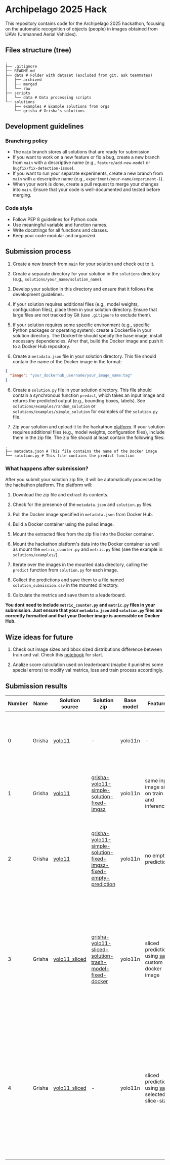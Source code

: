# Archipelago 2025 Hack

This repository contains code for the Archipelago 2025 hackathon, focusing on the automatic recognition of objects (people) in images obtained from UAVs (Unmanned Aerial Vehicles).

## Files structure (tree)

```
.
├── .gitignore
├── README.md
├── data # Folder with dataset (excluded from git, ask teammates)
│   ├── archived
│   ├── merged
│   └── raw
├── scripts
│   └── data # Data processing scripts
└── solutions
    ├── examples # Example solutions from orgs
    └── grisha # Grisha's solutions
```

## Development guidelines

### Branching policy

- The `main` branch stores all solutions that are ready for submission.
- If you want to work on a new feature or fix a bug, create a new branch from `main` with a descriptive name (e.g., `feature/add-new-model` or `bugfix/fix-detection-issue`).
- If you want to run your separate experiments, create a new branch from `main` with a descriptive name (e.g., `experiment/your-name/experiment-1`).
- When your work is done, create a pull request to merge your changes into `main`. Ensure that your code is well-documented and tested before merging.

### Code style

- Follow PEP 8 guidelines for Python code.
- Use meaningful variable and function names.
- Write docstrings for all functions and classes.
- Keep your code modular and organized.

## Submission process

1. Create a new branch from `main` for your solution and check out to it.

2. Create a separate directory for your solution in the `solutions` directory (e.g., `solutions/your_name/solution_name`).

3. Develop your solution in this directory and ensure that it follows the development guidelines.

3. If your solution requires additional files (e.g., model weights, configuration files), place them in your solution directory. Ensure that large files are not tracked by Git (use `.gitignore` to exclude them).

4. If your solution requires some specific environment (e.g., specific Python packages or operating system): create a Dockerfile in your solution directory. The Dockerfile should specify the base image, install necessary dependencies. Afrer that, build the Docker image and push it to a Docker Hub repository.

5. Create a `metadata.json` file in your solution directory. This file should contain the name of the Docker image in the format:

```json
{
  "image": "your_dockerhub_username/your_image_name:tag"
}
```

6. Create a `solution.py` file in your solution directory. This file should contain a synchronous function `predict`, which takes an input image and returns the predicted output (e.g., bounding boxes, labels). See `solutions/examples/random_solution` or `solutions/examples/simple_solution` for examples of the `solution.py` file.

7. Zip your solution and upload it to the hackathon [platform](https://xn--e1aaagg3atn2a.xn--2035-43davo0a5a6bk9d.xn--p1ai/ds). If your solution requires additional files (e.g., model weights, configuration files), include them in the zip file. The zip file should at least contain the following files:

```plaintext
.
├── metadata.json # This file contains the name of the Docker image
└── solution.py # This file contains the predict function
```

### What happens after submission?

After you submit your solution zip file, it will be automatically processed by the hackathon platform. The platform will:

1. Download the zip file and extract its contents.

2. Check for the presence of the `metadata.json` and `solution.py` files.

3. Pull the Docker image specified in `metadata.json` from Docker Hub.

4. Build a Docker container using the pulled image.

5. Mount the extracted files from the zip file into the Docker container.

6. Mount the hackathon platform's data into the Docker container as well as mount the `metric_counter.py` and `metric.py` files (see the example in `solutions/examples/`).

7. Iterate over the images in the mounted data directory, calling the `predict` function from `solution.py` for each image.

8. Collect the predictions and save them to a file named `solution_submission.csv` in the mounted directory.

9. Calculate the metrics and save them to a leaderboard.

**You dont need to include `metric_counter.py` and `metric.py` files in your submission. Just ensure that your `metadata.json` and `solution.py` files are correctly formatted and that your Docker image is accessible on Docker Hub.**

## Wize ideas for future

1. Check out image sizes and bbox sized distributions difference between train and val. Check this [notebook](notebooks/image_sizes/image_sizes.ipynb) for start.

2. Analize score calculation used on leaderboard (maybe it punishes some special errors) to modify val metrics, loss and train process accordingly.

## Submission results


| Number | Name | Solution source | Solution zip | Base model | Features | Score | Comments |
|--------|------|-----------------|--------------|------------|----------|-------|----------|
| 0 | Grisha | [yolo11](solutions/grisha/yolo11) | - | yolo11n | - | 0.0862 | Simple solution, fucked up with data (merged "private" val into train), only 26 epochs |
| 1 | Grisha | [yolo11](solutions/grisha/yolo11) | [grisha-yolo11-simple-solution-fixed-imgsz](https://disk.yandex.ru/d/n7ymhXAUZqCgTg) | yolo11n | same input image size on train and inference | 0.1242 | Like solution 0, but I fixed input size of image when inferring (made it same as training) |
| 2 | Grisha | [yolo11](solutions/grisha/yolo11) | [grisha-yolo11-simple-solution-fixed-imgsz-fixed-empty-prediction](https://disk.yandex.ru/d/oWh68kbPz9BciA) | yolo11n | no empty predictions | 0.1242 | Like solution 1, but I added one empty prediction if no predictions were made for image (like suggested in the chat) (score not changed) |
| 3 | Grisha | [yolo11_sliced](solutions/grisha/yolo11_sliced) | [grisha-yolo11-sliced-solution-trash-model-fixed-docker](https://disk.yandex.ru/d/4F0KKYPXxwthKA) | yolo11n | sliced prediction using [sahi](https://github.com/obss/sahi), custom docker image | 0.5536 | Used trash model from solution 0, but added slicing using [sahi](https://github.com/obss/sahi) on inference which raised the score significantly. Also fixed the Dockerfile to use the correct base image and added necessary dependencies |
| 4 | Grisha | [yolo11_sliced](solutions/grisha/yolo11_sliced) | - | yolo11n | sliced prediction using [sahi](https://github.com/obss/sahi), selected slice-size | 0.5660 | Same as 3, but I made slice size bigger (2048 vs 1536) to still obtain more information, but make bbox-size distribution difference between train dataset (non sliced) and what model sees when predictiong on slices. Refer to this [notebook](notebooks/bbox_sizes/yolo_feature_stats.ipynb) for more info |
